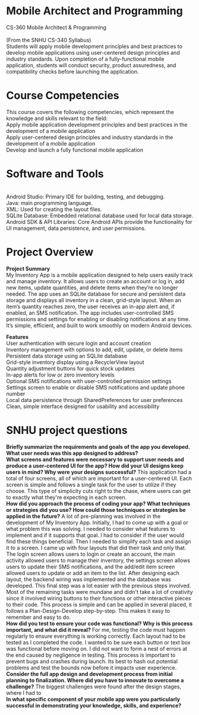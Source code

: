 # Mobile Architect and Programming
CS-360 Mobile Architect & Programming
<br/>
<br/>(From the SNHU CS-340 Syllabus)
<br/>Students will apply mobile development principles and best practices to develop mobile applications using user-centered design principles and industry standards. Upon completion of a fully-functional mobile application, students will conduct security, product assuredness, and compatibility checks before launching the application.

# Course Competencies
This course covers the following competencies, which represent the knowledge and skills relevant to the field:
<br/>Apply mobile application development principles and best practices in the development of a mobile application
<br/>Apply user-centered design principles and industry standards in the development of a mobile application
<br/>Develop and launch a fully functional mobile application


# Software and Tools
<br/> Android Studio: Primary IDE for building, testing, and debugging.
<br/> Java: main programming language.
<br/> XML: Used for creating the layout files.
<br/> SQLite Database: Embedded relational database used for local data storage.
<br/> Android SDK & API Libraries: Core Android APIs provide the functionality for UI management, data persistence, and user permissions.


# Project Overview
__Project Summary__<br/>
My Inventory App is a mobile application designed to help users easily track and manage inventory. It allows users to create an account or log in, add new items, update quantities, and delete items when they’re no longer needed. The app uses an SQLite database for secure and persistent data storage and displays all inventory in a clean, grid-style layout. When an item’s quantity reaches zero, the user receives an in-app alert and, if enabled, an SMS notification. The app includes user-controlled SMS permissions and settings for enabling or disabling notifications at any time. It’s simple, efficient, and built to work smoothly on modern Android devices.
<br/>

__Features__
<br/> User authentication with secure login and account creation
<br/> Inventory management with options to add, edit, update, or delete items
<br/> Persistent data storage using an SQLite database
<br/> Grid-style inventory display using a RecyclerView layout
<br/> Quantity adjustment buttons for quick stock updates
<br/> In-app alerts for low or zero inventory levels
<br/> Optional SMS notifications with user-controlled permission settings
<br/> Settings screen to enable or disable SMS notifications and update phone number
<br/> Local data persistence through SharedPreferences for user preferences
<br/> Clean, simple interface designed for usability and accessibility

# SNHU project questions

__Briefly summarize the requirements and goals of the app you developed. What user needs was this app designed to address?__
<br/> __What screens and features were necessary to support user needs and produce a user-centered UI for the app? How did your UI designs keep users in mind? Why were your designs successful?__
This application had a total of four screens, all of which are important for a user-centered UI. Each screen is simple and follows a single task for the user to utilize if they choose. This type of simplicity cuts right to the chase, where users can get to exactly what they're expecting in each screen.
<br/> __How did you approach the process of coding your app? What techniques or strategies did you use? How could those techniques or strategies be applied in the future?__
A lot of pre-planning was involved in the development of My Inventory App. Initially, I had to come up with a goal or what problem this was solving. I needed to consider what features to implement and if it supports that goal. I had to consider if the user would find these things beneficial. Then I needed to simplify each task and assign it to a screen. I came up with four layouts that did their task and only that. The login screen allows users to login or create an account, the main activity allowed users to manage their inventory, the settings screen allows users to update their SMS notifications, and the add/edit item screen allowed users to update or add an item to the list. After designing each layout, the backend wiring was implemented and the database was developed. This final step was a lot easier with the previous steps involved. Most of the remaining tasks were mundane and didn't take a lot of creativity since it involved wiring buttons to their functions or other interactive pieces to their code. This process is simple and can be applied in several placed, it follows a Plan-Design-Develop step-by-step. This makes it easy to remember and easy to do.
<br/> __How did you test to ensure your code was functional? Why is this process important, and what did it reveal?__
For me, testing the code must happen regularly to ensure everything is working correctly. Each layout had to be tested as I completed the code. I wanted to be sure each button or text box was functional before moving on. I did not want to form a nest of errors at the end caused by negligence in testing. This process is important to prevent bugs and crashes during launch. Its best to hash out potential problems and test the bounds now before it impacts user experience. 
<br/> __Consider the full app design and development process from initial planning to finalization. Where did you have to innovate to overcome a challenge?__
The biggest challenges were found after the design stages, where I had to 
<br/> __In what specific component of your mobile app were you particularly successful in demonstrating your knowledge, skills, and experience?__
